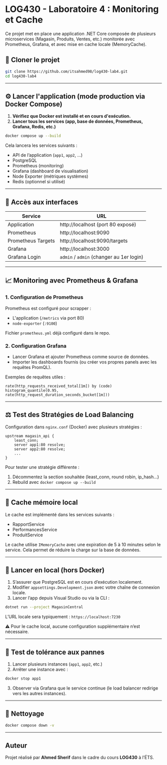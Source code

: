 # LOG430 - Laboratoire 4 : Monitoring et Cache

Ce projet met en place une application .NET Core composée de plusieurs microservices (Magasin, Produits, Ventes, etc.) monitorée avec Prometheus, Grafana, et avec mise en cache locale (MemoryCache).

## 📁 Cloner le projet

```bash
git clone https://github.com/itsahmed98/log430-lab4.git
cd log430-lab4
```

---

## ⚙️ Lancer l'application (mode production via Docker Compose)

1. **Vérifiez que Docker est installé et en cours d'exécution.**
2. **Lancer tous les services (app, base de données, Prometheus, Grafana, Redis, etc.)**

```bash
docker compose up --build
```

Cela lancera les services suivants :

- API de l’application (`app1`, `app2`, …)
- PostgreSQL
- Prometheus (monitoring)
- Grafana (dashboard de visualisation)
- Node Exporter (métriques systèmes)
- Redis (optionnel si utilisé)

---

## 🔗 Accès aux interfaces

| Service            | URL                                      |
| ------------------ | ---------------------------------------- |
| Application        | http://localhost (port 80 exposé)        |
| Prometheus         | http://localhost:9090                    |
| Prometheus Targets | http://localhost:9090/targets            |
| Grafana            | http://localhost:3000                    |
| Grafana Login      | `admin` / `admin` (changer au 1er login) |

---

## 📈 Monitoring avec Prometheus & Grafana

### 1. Configuration de Prometheus

Prometheus est configuré pour scrapper :

- L'application (`/metrics` via port 80)
- `node-exporter` (`:9100`)

Fichier `prometheus.yml` déjà configuré dans le repo.

### 2. Configuration Grafana

- Lancer Grafana et ajouter Prometheus comme source de données.
- Importer les dashboards fournis (ou créer vos propres panels avec les requêtes PromQL).

Exemples de requêtes utiles :

```promql
rate(http_requests_received_total[1m]) by (code)
histogram_quantile(0.95, rate(http_request_duration_seconds_bucket[1m]))
```

---

## ⚖️ Test des Stratégies de Load Balancing

Configuration dans `nginx.conf` (Docker) avec plusieurs stratégies :

```nginx
upstream magasin_api {
    least_conn;
    server app1:80 resolve;
    server app2:80 resolve;
    ...
}
```

Pour tester une stratégie différente :

1. Décommentez la section souhaitée (least_conn, round robin, ip_hash...)
2. Rebuild avec `docker compose up --build`

---

## 🔁 Cache mémoire local

Le cache est implémenté dans les services suivants :

- RapportService
- PerformancesService
- ProduitService

Le cache utilise `IMemoryCache` avec une expiration de 5 à 10 minutes selon le service. Cela permet de réduire la charge sur la base de données.

---

## 🧪 Lancer en local (hors Docker)

1. S’assurer que PostgreSQL est en cours d’exécution localement.
2. Modifier `appsettings.Development.json` avec votre chaîne de connexion locale.
3. Lancer l’app depuis Visual Studio ou via la CLI :

```bash
dotnet run --project MagasinCentral
```

L’URL locale sera typiquement : `https://localhost:7230`

⚠️ Pour le cache local, aucune configuration supplémentaire n’est nécessaire.

---

## 🧯 Test de tolérance aux pannes

1. Lancer plusieurs instances (`app1`, `app2`, etc.)
2. Arrêter une instance avec :

```bash
docker stop app1
```

3. Observer via Grafana que le service continue (le load balancer redirige vers les autres instances).

---

## 🧼 Nettoyage

```bash
docker compose down -v
```

---

## Auteur

Projet réalisé par **Ahmed Sherif** dans le cadre du cours **LOG430** à l’ÉTS.
